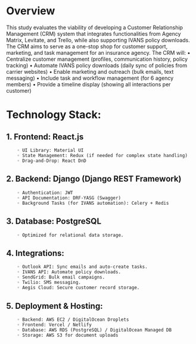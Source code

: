 # Overview 
This study evaluates the viability of developing a Customer Relationship Management (CRM) system that integrates functionalities from Agency Matrix, Levitate, and Trello, while also supporting IVANS policy downloads. The CRM aims to serve as a one-stop shop for customer support, marketing, and task management for an insurance agency.
The CRM will:
    • Centralize customer management (profiles, communication history, policy tracking) 
    • Automate IVANS policy downloads (daily sync of policies from carrier websites) 
    • Enable marketing and outreach (bulk emails, text messaging) 
    • Include task and workflow management (for 6 agency members) 
    • Provide a timeline display (showing all interactions per customer) 

# Technology Stack:
   ## 1. Frontend: React.js
        ◦ UI Library: Material UI 
        ◦ State Management: Redux (if needed for complex state handling) 
        ◦ Drag-and-Drop: React DnD 
   ## 2. Backend: Django (Django REST Framework)
        ◦ Authentication: JWT 
        ◦ API Documentation: DRF-YASG (Swagger) 
        ◦ Background Tasks (for IVANS automation): Celery + Redis 
   ## 3. Database: PostgreSQL
        ◦ Optimized for relational data storage. 
  ##  4. Integrations:
        ◦ Outlook API: Sync emails and auto-create tasks. 
        ◦ IVANS API: Automate policy downloads. 
        ◦ SendGrid: Bulk email campaigns. 
        ◦ Twilio: SMS messaging. 
        ◦ Aegis Cloud: Secure customer record storage. 
  ##  5. Deployment & Hosting:
        ◦ Backend: AWS EC2 / DigitalOcean Droplets 
        ◦ Frontend: Vercel / Netlify 
        ◦ Database: AWS RDS (PostgreSQL) / DigitalOcean Managed DB 
        ◦ Storage: AWS S3 for document uploads 
